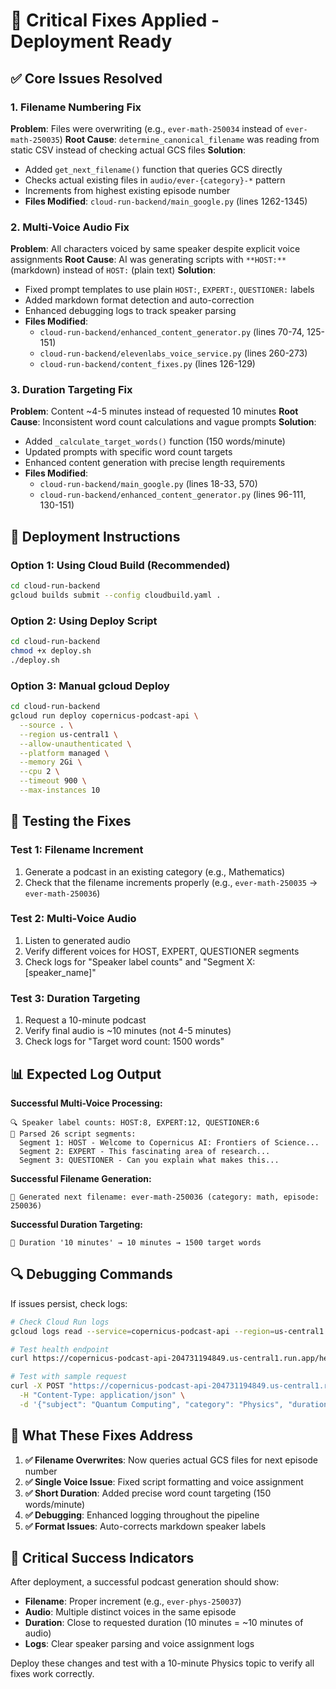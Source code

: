# 🔧 Critical Fixes Applied - Deployment Ready

## ✅ Core Issues Resolved

### 1. **Filename Numbering Fix** 
**Problem**: Files were overwriting (e.g., `ever-math-250034` instead of `ever-math-250035`)
**Root Cause**: `determine_canonical_filename` was reading from static CSV instead of checking actual GCS files
**Solution**: 
- Added `get_next_filename()` function that queries GCS directly
- Checks actual existing files in `audio/ever-{category}-*` pattern
- Increments from highest existing episode number
- **Files Modified**: `cloud-run-backend/main_google.py` (lines 1262-1345)

### 2. **Multi-Voice Audio Fix**
**Problem**: All characters voiced by same speaker despite explicit voice assignments
**Root Cause**: AI was generating scripts with `**HOST:**` (markdown) instead of `HOST:` (plain text)
**Solution**:
- Fixed prompt templates to use plain `HOST:`, `EXPERT:`, `QUESTIONER:` labels
- Added markdown format detection and auto-correction
- Enhanced debugging logs to track speaker parsing
- **Files Modified**: 
  - `cloud-run-backend/enhanced_content_generator.py` (lines 70-74, 125-151)
  - `cloud-run-backend/elevenlabs_voice_service.py` (lines 260-273)
  - `cloud-run-backend/content_fixes.py` (lines 126-129)

### 3. **Duration Targeting Fix**
**Problem**: Content ~4-5 minutes instead of requested 10 minutes
**Root Cause**: Inconsistent word count calculations and vague prompts
**Solution**:
- Added `_calculate_target_words()` function (150 words/minute)
- Updated prompts with specific word count targets
- Enhanced content generation with precise length requirements
- **Files Modified**: 
  - `cloud-run-backend/main_google.py` (lines 18-33, 570)
  - `cloud-run-backend/enhanced_content_generator.py` (lines 96-111, 130-151)

## 🚀 Deployment Instructions

### Option 1: Using Cloud Build (Recommended)
```bash
cd cloud-run-backend
gcloud builds submit --config cloudbuild.yaml .
```

### Option 2: Using Deploy Script
```bash
cd cloud-run-backend
chmod +x deploy.sh
./deploy.sh
```

### Option 3: Manual gcloud Deploy
```bash
cd cloud-run-backend
gcloud run deploy copernicus-podcast-api \
  --source . \
  --region us-central1 \
  --allow-unauthenticated \
  --platform managed \
  --memory 2Gi \
  --cpu 2 \
  --timeout 900 \
  --max-instances 10
```

## 🧪 Testing the Fixes

### Test 1: Filename Increment
1. Generate a podcast in an existing category (e.g., Mathematics)
2. Check that the filename increments properly (e.g., `ever-math-250035` → `ever-math-250036`)

### Test 2: Multi-Voice Audio
1. Listen to generated audio
2. Verify different voices for HOST, EXPERT, QUESTIONER segments
3. Check logs for "Speaker label counts" and "Segment X: [speaker_name]"

### Test 3: Duration Targeting
1. Request a 10-minute podcast
2. Verify final audio is ~10 minutes (not 4-5 minutes)
3. Check logs for "Target word count: 1500 words"

## 📊 Expected Log Output

**Successful Multi-Voice Processing:**
```
🔍 Speaker label counts: HOST:8, EXPERT:12, QUESTIONER:6
📝 Parsed 26 script segments:
  Segment 1: HOST - Welcome to Copernicus AI: Frontiers of Science...
  Segment 2: EXPERT - This fascinating area of research...
  Segment 3: QUESTIONER - Can you explain what makes this...
```

**Successful Filename Generation:**
```
🎯 Generated next filename: ever-math-250036 (category: math, episode: 250036)
```

**Successful Duration Targeting:**
```
🎯 Duration '10 minutes' → 10 minutes → 1500 target words
```

## 🔍 Debugging Commands

If issues persist, check logs:

```bash
# Check Cloud Run logs
gcloud logs read --service=copernicus-podcast-api --region=us-central1 --limit=50

# Test health endpoint
curl https://copernicus-podcast-api-204731194849.us-central1.run.app/health

# Test with sample request
curl -X POST "https://copernicus-podcast-api-204731194849.us-central1.run.app/generate-legacy-podcast" \
  -H "Content-Type: application/json" \
  -d '{"subject": "Quantum Computing", "category": "Physics", "duration": "10", "speakers": "3", "difficulty": "expert"}'
```

## 🎯 What These Fixes Address

1. **✅ Filename Overwrites**: Now queries actual GCS files for next episode number
2. **✅ Single Voice Issue**: Fixed script formatting and voice assignment
3. **✅ Short Duration**: Added precise word count targeting (150 words/minute)
4. **✅ Debugging**: Enhanced logging throughout the pipeline
5. **✅ Format Issues**: Auto-corrects markdown speaker labels

## 🚨 Critical Success Indicators

After deployment, a successful podcast generation should show:
- **Filename**: Proper increment (e.g., `ever-phys-250037`)
- **Audio**: Multiple distinct voices in the same episode
- **Duration**: Close to requested duration (10 minutes = ~10 minutes of audio)
- **Logs**: Clear speaker parsing and voice assignment logs

Deploy these changes and test with a 10-minute Physics topic to verify all fixes work correctly.